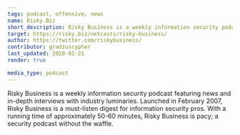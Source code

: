 ```yaml
---
tags: podcast, offensive, news
name: Risky.Biz
short_description: Risky Business is a weekly information security podcast featuring news and in-depth interviews with industry luminaries.
target: https://risky.biz/netcasts/risky-business/
author: https://twitter.com/riskybusiness/
contributor: gradiuscypher
last_updated: 2020-01-21
render: true

media_type: podcast
---
```


Risky Business is a weekly information security podcast featuring news and in-depth interviews with industry luminaries. Launched in February 2007, Risky Business is a must-listen digest for information security pros. With a running time of approximately 50-60 minutes, Risky Business is pacy; a security podcast without the waffle. 